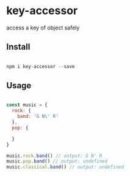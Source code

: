 # key-accessor
access a key of object safely

Install
-----

```javascript

npm i key-accessor --save

```


Usage
-----

```javascript

const music = {
  rock: {
    band: 'G N\' R'
  },
  pop: {

  }
}

music.rock.band() // output: G N' R
music.pop.band() // output: undefined
music.classical.band() // output: undefined

```

